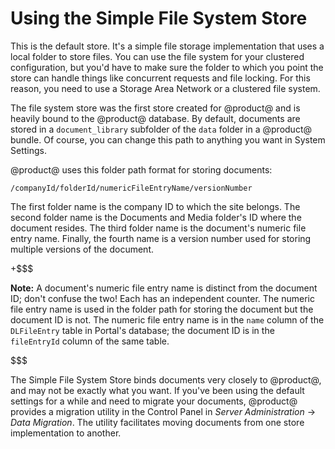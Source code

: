 # Using the Simple File System Store [](id=using-the-simple-file-system-store)

This is the default store. It's a simple file storage implementation that uses a
local folder to store files. You can use the file system for your clustered
configuration, but you'd have to make sure the folder to which you point the
store can handle things like concurrent requests and file locking. For this
reason, you need to use a Storage Area Network or a clustered file system.

The file system store was the first store created for @product@ and is heavily
bound to the @product@ database. By default, documents are stored in a
`document_library` subfolder of the `data` folder in a @product@ bundle. Of
course, you can change this path to anything you want in System Settings. 

@product@ uses this folder path format for storing documents:

    /companyId/folderId/numericFileEntryName/versionNumber

The first folder name is the company ID to which the site belongs. The second
folder name is the  Documents and Media folder's ID where the document resides.
The third folder name is the document's numeric file entry name. Finally, the
fourth name is a version number used for storing multiple versions of the
document.

+$$$

**Note:** A document's numeric file entry name is distinct from the document ID;
don't confuse the two! Each has an independent counter. The numeric file entry
name is used in the folder path for storing the document but the document ID is
not. The numeric file entry name is in the `name` column of the `DLFileEntry`
table in Portal's database; the document ID is in the `fileEntryId` column of
the same table.

$$$

The Simple File System Store binds documents very closely to @product@, and may
not be exactly what you want. If you've been using the default settings for a
while and need to migrate your documents, @product@ provides a migration utility
in the Control Panel in *Server Administration* &rarr; *Data Migration*. The
utility facilitates moving documents from one store implementation to another. 
